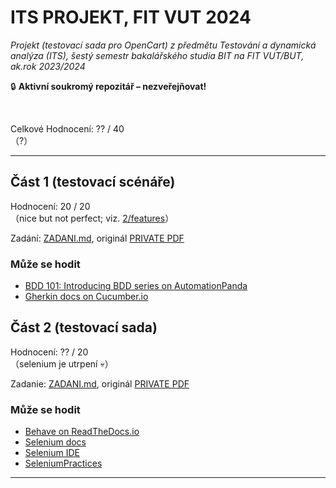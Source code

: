 # ITS PROJEKT, FIT VUT 2024 #

*Projekt (testovací sada pro OpenCart) z předmětu Testování a dynamická analýza (ITS), šestý semestr bakalářského studia BIT na FIT VUT/BUT, ak.rok 2023/2024*

🔒 **Aktivní soukromý repozitář – nezveřejňovat!**
<!-- 🗄️ **Soukromý archivovaný repozitář!** -->
<!-- ⚠️ **Zveřejněno pro archivní účely - nekopírujte, ta nula by Vás mrzela. Za nic takového nenesu žádnou odpovědnost!** Všechny odevzdané projekty prochází kontrolou plagiátorství, při níž jsou porovnávány i s dříve odevzdanými řešeními. -->
<br />

Celkové Hodnocení: ?? / 40<br />（?）

----------------------------------------------

## Část 1 (testovací scénáře) ##

Hodnocení: 20 / 20<br />（nice but not perfect; viz. [2/features](2/features)）

Zadání: [ZADANI.md](1/ZADANI.md), originál [PRIVATE PDF](https://moodle.vut.cz/pluginfile.php/707475/mod_folder/intro/projekt1-zadani-2024.pdf)

### Může se hodit ###

- [BDD 101: Introducing BDD series on AutomationPanda](https://automationpanda.com/2017/01/25/bdd-101-introducing-bdd/)
- [Gherkin docs on Cucumber.io](https://cucumber.io/docs/gherkin/reference)

## Část 2 (testovací sada) ##

Hodnocení: ?? / 20<br />（selenium je utrpení 💀）

Zadanie: [ZADANI.md](2/ZADANI.md), originál [PRIVATE PDF](https://moodle.vut.cz/pluginfile.php/707475/mod_folder/intro/projekt2-zadani-2024.pdf)

### Může se hodit ###

- [Behave on ReadTheDocs.io](https://behave.readthedocs.io/en/stable/)
- [Selenium docs](https://www.selenium.dev/documentation/)
- [Selenium IDE](https://www.selenium.dev/selenium-ide/)
- [SeleniumPractices](https://mestachs.wordpress.com/2012/08/13/selenium-best-practices/)

----------------------------------------------
